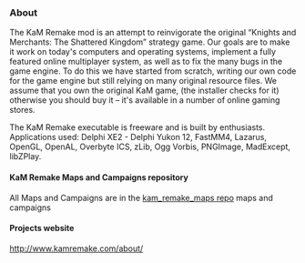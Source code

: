 ### About

The KaM Remake mod is an attempt to reinvigorate the original “Knights and Merchants: The Shattered Kingdom” strategy game. Our goals are to make it work on today's computers and operating systems, implement a fully featured online multiplayer system, as well as to fix the many bugs in the game engine. To do this we have started from scratch, writing our own code for the game engine but still relying on many original resource files. We assume that you own the original KaM game, (the installer checks for it) otherwise you should buy it – it's available in a number of online gaming stores.

The KaM Remake executable is freeware and is built by enthusiasts. Applications used: Delphi XE2 - Delphi Yukon 12, FastMM4, Lazarus, OpenGL, OpenAL, Overbyte ICS, zLib, Ogg Vorbis, PNGImage, MadExcept, libZPlay.

#### KaM Remake Maps and Campaigns repository
All Maps and Campaigns are in the [kam_remake_maps repo](https://github.com/reyandme/kam_remake_maps "KaM Remake Maps and Campaigns repository") maps and campaigns

#### Projects website

<http://www.kamremake.com/about/>

